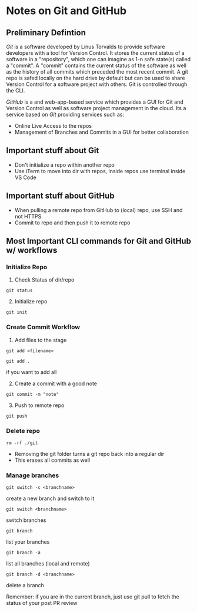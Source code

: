 # Notes on Git and GitHub

## Preliminary Defintion

_Git_ is a software developed by Linus Torvalds to provide software developers with a tool for Version Control. It stores the current status of a software in a "repository", which one can imagine as 1-n safe state(s) called a "commit". A "commit" contains the current status of the software as well as the history of all commits which preceded the most recent commit. A git repo is safed locally on the hard drive by default but can be used to share Version Control for a software project with others. Git is controlled through the CLI.

_GitHub_ is a and web-app-based service which provides a GUI for Git and Version Control as well as software project management in the cloud. Its a service based on _Git_ providing services such as:

- Online Live Access to the repos
- Management of Branches and Commits in a GUI for better collaboration

## Important stuff about Git

- Don't initialize a repo within another repo
- Use iTerm to move into dir with repos, inside repos use terminal inside VS Code

## Important stuff about GitHub

- When pulling a remote repo from GitHub to (local) repo, use SSH and not HTTPS
- Commit to repo and then push it to remote repo

## Most Important CLI commands for Git and GitHub w/ workflows

### Initialize Repo

1. Check Status of dir/repo

```shell
git status
```

2. Initialize repo

```shell
git init
```

### Create Commit Workflow

1. Add files to the stage

```shell
git add <filename>
```

```shell
git add .
```

if you want to add all

2. Create a commit with a good note

```shell
git commit -m "note"
```

3. Push to remote repo

```shell
git push
```

### Delete repo

```shell
rm -rf ./git
```

- Removing the git folder turns a git repo back into a regular dir
- This erases all commits as well

### Manage branches

```shell
git switch -c <branchname>
```

create a new branch and switch to it

```shell
git switch <branchname>
```

switch branches

```shell
git branch
```

list your branches

```shell
git branch -a
```

list all branches (local and remote)

```shell
git branch -d <branchname>
```

delete a branch

Remember: if you are in the current branch, just use git pull to fetch the status of your post PR review

